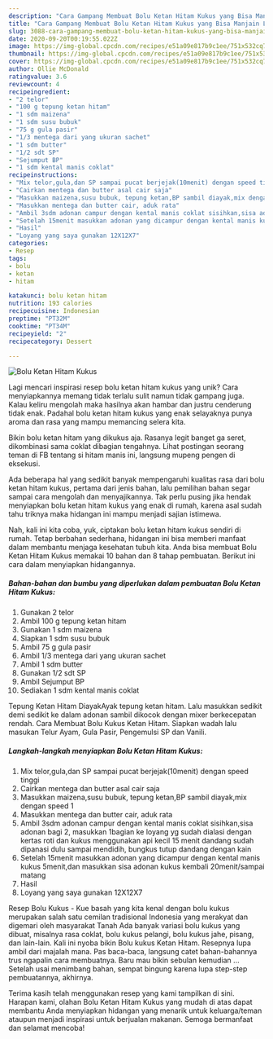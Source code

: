 ```yaml
---
description: "Cara Gampang Membuat Bolu Ketan Hitam Kukus yang Bisa Manjain Lidah"
title: "Cara Gampang Membuat Bolu Ketan Hitam Kukus yang Bisa Manjain Lidah"
slug: 3088-cara-gampang-membuat-bolu-ketan-hitam-kukus-yang-bisa-manjain-lidah
date: 2020-09-20T00:19:55.022Z
image: https://img-global.cpcdn.com/recipes/e51a09e817b9c1ee/751x532cq70/bolu-ketan-hitam-kukus-foto-resep-utama.jpg
thumbnail: https://img-global.cpcdn.com/recipes/e51a09e817b9c1ee/751x532cq70/bolu-ketan-hitam-kukus-foto-resep-utama.jpg
cover: https://img-global.cpcdn.com/recipes/e51a09e817b9c1ee/751x532cq70/bolu-ketan-hitam-kukus-foto-resep-utama.jpg
author: Ollie McDonald
ratingvalue: 3.6
reviewcount: 4
recipeingredient:
- "2 telor"
- "100 g tepung ketan hitam"
- "1 sdm maizena"
- "1 sdm susu bubuk"
- "75 g gula pasir"
- "1/3 mentega dari yang ukuran sachet"
- "1 sdm butter"
- "1/2 sdt SP"
- "Sejumput BP"
- "1 sdm kental manis coklat"
recipeinstructions:
- "Mix telor,gula,dan SP sampai pucat berjejak(10menit) dengan speed tinggi"
- "Cairkan mentega dan butter asal cair saja"
- "Masukkan maizena,susu bubuk, tepung ketan,BP sambil diayak,mix dengan speed 1"
- "Masukkan mentega dan butter cair, aduk rata"
- "Ambil 3sdm adonan campur dengan kental manis coklat sisihkan,sisa adonan bagi 2, masukkan 1bagian ke loyang yg sudah dialasi dengan kertas roti dan kukus menggunakan api kecil 15 menit dandang sudah dipanasi dulu sampai mendidih, bungkus tutup dandang dengan kain"
- "Setelah 15menit masukkan adonan yang dicampur dengan kental manis kukus 5menit,dan masukkan sisa adonan kukus kembali 20menit/sampai matang"
- "Hasil"
- "Loyang yang saya gunakan 12X12X7"
categories:
- Resep
tags:
- bolu
- ketan
- hitam

katakunci: bolu ketan hitam 
nutrition: 193 calories
recipecuisine: Indonesian
preptime: "PT32M"
cooktime: "PT34M"
recipeyield: "2"
recipecategory: Dessert

---
```



![Bolu Ketan Hitam Kukus](https://img-global.cpcdn.com/recipes/e51a09e817b9c1ee/751x532cq70/bolu-ketan-hitam-kukus-foto-resep-utama.jpg)

Lagi mencari inspirasi resep bolu ketan hitam kukus yang unik? Cara menyiapkannya memang tidak terlalu sulit namun tidak gampang juga. Kalau keliru mengolah maka hasilnya akan hambar dan justru cenderung tidak enak. Padahal bolu ketan hitam kukus yang enak selayaknya punya aroma dan rasa yang mampu memancing selera kita.

Bikin bolu ketan hitam yang dikukus aja. Rasanya legit banget ga seret, dikombinasi sama coklat dibagian tengahnya. Lihat postingan seorang teman di FB tentang si hitam manis ini, langsung mupeng pengen di eksekusi.

Ada beberapa hal yang sedikit banyak mempengaruhi kualitas rasa dari bolu ketan hitam kukus, pertama dari jenis bahan, lalu pemilihan bahan segar sampai cara mengolah dan menyajikannya. Tak perlu pusing jika hendak menyiapkan bolu ketan hitam kukus yang enak di rumah, karena asal sudah tahu triknya maka hidangan ini mampu menjadi sajian istimewa.


Nah, kali ini kita coba, yuk, ciptakan bolu ketan hitam kukus sendiri di rumah. Tetap berbahan sederhana, hidangan ini bisa memberi manfaat dalam membantu menjaga kesehatan tubuh kita. Anda bisa membuat Bolu Ketan Hitam Kukus memakai 10 bahan dan 8 tahap pembuatan. Berikut ini cara dalam menyiapkan hidangannya.

<!--inarticleads1-->

##### Bahan-bahan dan bumbu yang diperlukan dalam pembuatan Bolu Ketan Hitam Kukus:

1. Gunakan 2 telor
1. Ambil 100 g tepung ketan hitam
1. Gunakan 1 sdm maizena
1. Siapkan 1 sdm susu bubuk
1. Ambil 75 g gula pasir
1. Ambil 1/3 mentega dari yang ukuran sachet
1. Ambil 1 sdm butter
1. Gunakan 1/2 sdt SP
1. Ambil Sejumput BP
1. Sediakan 1 sdm kental manis coklat


Tepung Ketan Hitam DiayakAyak tepung ketan hitam. Lalu masukkan sedikit demi sedikit ke dalam adonan sambil dikocok dengan mixer berkecepatan rendah. Cara Membuat Bolu Kukus Ketan Hitam. Siapkan wadah lalu masukan Telur Ayam, Gula Pasir, Pengemulsi SP dan Vanili. 

<!--inarticleads2-->

##### Langkah-langkah menyiapkan Bolu Ketan Hitam Kukus:

1. Mix telor,gula,dan SP sampai pucat berjejak(10menit) dengan speed tinggi
1. Cairkan mentega dan butter asal cair saja
1. Masukkan maizena,susu bubuk, tepung ketan,BP sambil diayak,mix dengan speed 1
1. Masukkan mentega dan butter cair, aduk rata
1. Ambil 3sdm adonan campur dengan kental manis coklat sisihkan,sisa adonan bagi 2, masukkan 1bagian ke loyang yg sudah dialasi dengan kertas roti dan kukus menggunakan api kecil 15 menit dandang sudah dipanasi dulu sampai mendidih, bungkus tutup dandang dengan kain
1. Setelah 15menit masukkan adonan yang dicampur dengan kental manis kukus 5menit,dan masukkan sisa adonan kukus kembali 20menit/sampai matang
1. Hasil
1. Loyang yang saya gunakan 12X12X7


Resep Bolu Kukus - Kue basah yang kita kenal dengan bolu kukus merupakan salah satu cemilan tradisional Indonesia yang merakyat dan digemari oleh masyarakat Tanah Ada banyak variasi bolu kukus yang dibuat, misalnya rasa coklat, bolu kukus pelangi, bolu kukus jahe, pisang, dan lain-lain. Kali ini nyoba bikin Bolu kukus Ketan Hitam. Resepnya lupa ambil dari majalah mana. Pas baca-baca, langsung catet bahan-bahannya trus ngapalin cara membuatnya. Baru mau bikin sebulan kemudian … Setelah usai menimbang bahan, sempat bingung karena lupa step-step pembuatannya, akhirnya. 

Terima kasih telah menggunakan resep yang kami tampilkan di sini. Harapan kami, olahan Bolu Ketan Hitam Kukus yang mudah di atas dapat membantu Anda menyiapkan hidangan yang menarik untuk keluarga/teman ataupun menjadi inspirasi untuk berjualan makanan. Semoga bermanfaat dan selamat mencoba!
